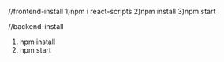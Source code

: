 
//frontend-install
1)npm i react-scripts
2)npm install
3)npm start

//backend-install
1) npm install
2) npm start
